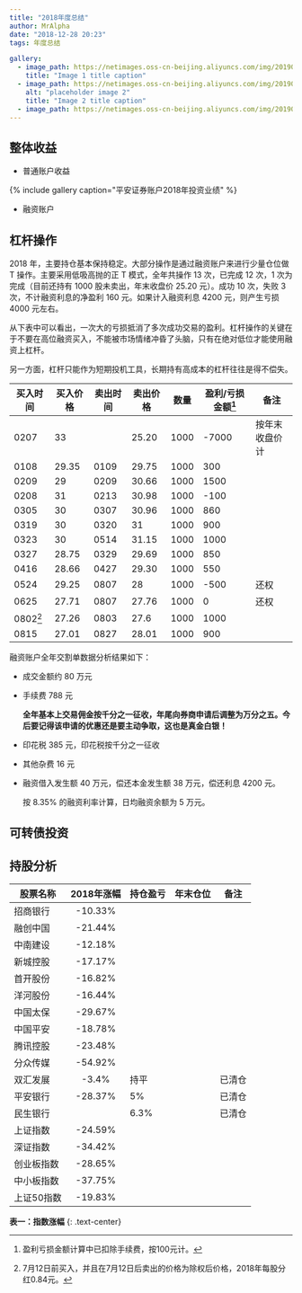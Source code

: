 ```yaml
---
title: "2018年度总结"
author: MrAlpha
date: "2018-12-28 20:23"
tags: 年度总结

gallery:
  - image_path: https://netimages.oss-cn-beijing.aliyuncs.com/img/20190202113454.png
    title: "Image 1 title caption"
  - image_path: https://netimages.oss-cn-beijing.aliyuncs.com/img/20190202114040.png
    alt: "placeholder image 2"
    title: "Image 2 title caption"
  - image_path: https://netimages.oss-cn-beijing.aliyuncs.com/img/20190202114217.png
---
```

## 整体收益

- 普通账户收益

{% include gallery caption="平安证券账户2018年投资业绩" %}

- 融资账户


## 杠杆操作

2018 年，主要持仓基本保持稳定。大部分操作是通过融资账户来进行少量仓位做 T 操作。主要采用低吸高抛的正 T 模式，全年共操作 13 次，已完成 12 次，1 次为完成（目前还持有 1000 股未卖出，年末收盘价 25.20 元）。成功 10 次，失败 3 次，不计融资利息的净盈利 160 元。如果计入融资利息 4200 元，则产生亏损 4000 元左右。

从下表中可以看出，一次大的亏损抵消了多次成功交易的盈利。杠杆操作的关键在于不要在高位融资买入，不能被市场情绪冲昏了头脑，只有在绝对低位才能使用融资上杠杆。

另一方面，杠杆只能作为短期投机工具，长期持有高成本的杠杆往往是得不偿失。

| 买入时间 | 买入价格 | 卖出时间 | 卖出价格 | 数量 | 盈利/亏损金额[^1] | 备注           |
| -------- | -------- | -------- | -------- | ---- | ----------------- | -------------- |
| 0207     | 33       |          | 25.20    | 1000 | -7000             | 按年末收盘价计 |
| 0108     | 29.35    | 0109     | 29.75    | 1000 | 300               |                |
| 0209     | 29       | 0209     | 30.66    | 1000 | 1500              |                |
| 0208     | 31       | 0213     | 30.98    | 1000 | -100              |                |
| 0305     | 30       | 0307     | 30.96    | 1000 | 860               |                |
| 0319     | 30       | 0320     | 31       | 1000 | 900               |                |
| 0323     | 30       | 0514     | 31.15    | 1000 | 1000              |                |
| 0327     | 28.75    | 0329     | 29.69    | 1000 | 850               |                |
| 0416     | 28.66    | 0427     | 29.30    | 1000 | 550               |                |
| 0524     | 29.25    | 0807     | 28       | 1000 | -500              | 还权           |
| 0625     | 27.71    | 0807     | 27.76    | 1000 | 0                 | 还权           |
| 0802[^2] | 27.26    | 0803     | 27.6     | 1000 | 1000              |                |
| 0815     | 27.01    | 0827     | 28.01    | 1000 | 900               |                |

[^1]: 盈利亏损金额计算中已扣除手续费，按100元计。
[^2]: 7月12日前买入，并且在7月12日后卖出的价格为除权后价格，2018年每股分红0.84元。

融资账户全年交割单数据分析结果如下：

- 成交金额约 80 万元

- 手续费 788 元

  **全年基本上交易佣金按千分之一征收，年尾向券商申请后调整为万分之五。今后要记得该申请的优惠还是要主动争取，这也是真金白银！**

- 印花税 385 元，印花税按千分之一征收

- 其他杂费 16 元

- 融资借入发生额 40 万元，偿还本金发生额 38 万元，偿还利息 4200 元。

  按 8.35% 的融资利率计算，日均融资余额为 5 万元。

## 可转债投资

## 持股分析

| 股票名称   | 2018年涨幅 | 持仓盈亏 | 年末仓位 | 备注   |
| ---------- |:----------:| -------- | -------- | ------ |
| 招商银行   |  -10.33%   |          |          |        |
| 融创中国   |  -21.44%   |          |          |        |
| 中南建设   |  -12.18%   |          |          |        |
| 新城控股   |  -17.17%   |          |          |        |
| 首开股份   |  -16.82%   |          |          |        |
| 洋河股份   |  -16.44%   |          |          |        |
| 中国太保   |  -29.67%   |          |          |        |
| 中国平安   |  -18.78%   |          |          |        |
| 腾讯控股   |  -23.48%   |          |          |        |
| 分众传媒   |  -54.92%   |          |          |        |
| 双汇发展   |   -3.4%    | 持平     |          | 已清仓 |
| 平安银行   |  -28.37%   | 5%       |          | 已清仓 |
| 民生银行   |            | 6.3%     |          | 已清仓 |
| 上证指数   |  -24.59%   |          |          |        |
| 深证指数   |  -34.42%   |          |          |        |
| 创业板指数 |  -28.65%   |          |          |        |
| 中小板指数 |  -37.75%   |          |          |        |
| 上证50指数 |  -19.83%   |          |          |        |

**表一：指数涨幅**
{: .text-center}
